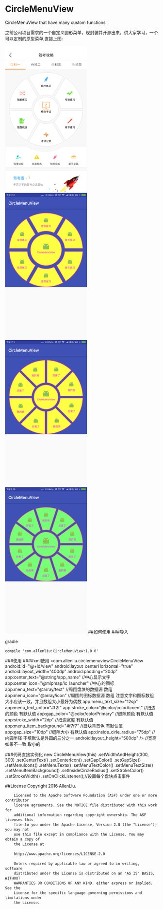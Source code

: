 # CircleMenuView
CircleMenuView that have many custom functions

之前公司项目需求的一个自定义圆形菜单，现封装并开源出来，供大家学习，一个可以定制的原型菜单,直接上图:

![](https://github.com/AlexLiuSheng/CircleMenuView/blob/master/img/Screenshot_2016-09-29-10-26-15-762.png)
![](https://github.com/AlexLiuSheng/CircleMenuView/blob/master/img/Screenshot_2016-09-29-13-12-57-427_com.allenliu.c.png)
![](https://github.com/AlexLiuSheng/CircleMenuView/blob/master/img/Screenshot_2016-09-29-13-15-10-260_com.allenliu.c.png)
![](https://github.com/AlexLiuSheng/CircleMenuView/blob/master/img/Screenshot_2016-09-29-15-36-22-379_com.allenliu.c.png)
##如何使用
###导入

gradle 

    compile 'com.allenliu:CircleMenuView:1.0.0'

###使用
####xml使用
        <com.allenliu.circlemenuview.CircleMenuView
        android:id="@+id/view"
        android:layout_centerHorizontal="true"
        android:layout_width="400dp"
        android:padding="20dp"
        app:center_text="@string/app_name"  //中心显示文字
        app:center_icon="@mipmap/ic_launcher" //中心的图标
        app:menu_text="@array/text"   //周围盘块的数据源 数组
        app:menu_icon="@array/icon"   //周围的图标数据源 数组 注意文字和图标数组大小应该一致，并且数组大小最好为偶数
        app:menu_text_size="12sp"     
        app:menu_text_color="#f2f"
        app:stroke_color="@color/colorAccent"  //扫边的颜色 有默认值
        app:gap_color="@color/colorPrimary"    //缝隙颜色  有默认值
        app:stroke_width="2dp"                 //扫边宽度 有默认值
        app:menu_item_background="#f7f7"       //盘块背景色 有默认值
        app:gap_size="10dp"                   //缝隙大小  有默认值
        app:inside_cirle_radius="75dp"       //内圆半径 不填默认是外圆的三分之一
        android:layout_height="500dp" />    //宽高如果不一致 取小的
        
###代码直接实例化
         new CircleMenuView(this)
                .setWidthAndHeight(300, 300)
                .setCenterText()
                .setCenterIcon()
                .setGapColor()
                .setGapSize()
                .setMenuIcons()
                .setMenuTexts()
                .setMenuTextColor()
                .setMenuTextSize()
                .setMenuItemBackground()
                .setInsideCircleRadius()
                .setStrokeColor()
                .setStrokeWidth()
                .setOnClickListener();//设置每个盘块点击事件
                
##License
        Copyright 2016 AllenLiu.

        Licensed to the Apache Software Foundation (ASF) under one or more contributor
        license agreements. See the NOTICE file distributed with this work for
        additional information regarding copyright ownership. The ASF licenses this
        file to you under the Apache License, Version 2.0 (the "License"); you may not
        use this file except in compliance with the License. You may obtain a copy of
        the License at

        http://www.apache.org/licenses/LICENSE-2.0

        Unless required by applicable law or agreed to in writing, software
        distributed under the License is distributed on an "AS IS" BASIS, WITHOUT
        WARRANTIES OR CONDITIONS OF ANY KIND, either express or implied. See the
        License for the specific language governing permissions and limitations under
        the License.
